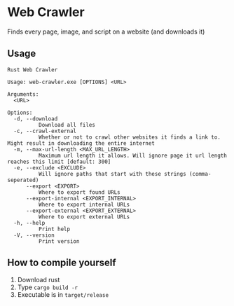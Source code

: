 # Web Crawler
Finds every page, image, and script on a website (and downloads it)

## Usage
```
Rust Web Crawler

Usage: web-crawler.exe [OPTIONS] <URL>

Arguments:
  <URL>

Options:
  -d, --download
          Download all files
  -c, --crawl-external
          Whether or not to crawl other websites it finds a link to. Might result in downloading the entire internet
  -m, --max-url-length <MAX_URL_LENGTH>
          Maximum url length it allows. Will ignore page it url length reaches this limit [default: 300]
  -e, --exclude <EXCLUDE>
          Will ignore paths that start with these strings (comma-seperated)
      --export <EXPORT>
          Where to export found URLs
      --export-internal <EXPORT_INTERNAL>
          Where to export internal URLs
      --export-external <EXPORT_EXTERNAL>
          Where to export external URLs
  -h, --help
          Print help
  -V, --version
          Print version
```

## How to compile yourself
1. Download rust
2. Type `cargo build -r`
3. Executable is in `target/release`
